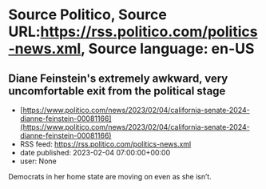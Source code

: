 # Source Politico, Source URL:https://rss.politico.com/politics-news.xml, Source language: en-US

## Diane Feinstein's extremely awkward, very uncomfortable exit from the political stage
 - [https://www.politico.com/news/2023/02/04/california-senate-2024-dianne-feinstein-00081166](https://www.politico.com/news/2023/02/04/california-senate-2024-dianne-feinstein-00081166)
 - RSS feed: https://rss.politico.com/politics-news.xml
 - date published: 2023-02-04 07:00:00+00:00
 - user: None

Democrats in her home state are moving on even as she isn’t.
